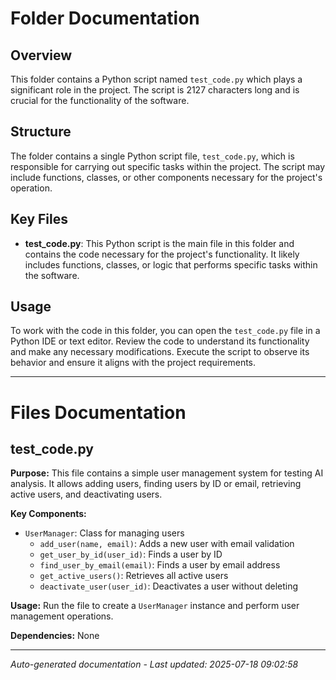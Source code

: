 # Folder Documentation

## Overview
This folder contains a Python script named `test_code.py` which plays a significant role in the project. The script is 2127 characters long and is crucial for the functionality of the software.

## Structure
The folder contains a single Python script file, `test_code.py`, which is responsible for carrying out specific tasks within the project. The script may include functions, classes, or other components necessary for the project's operation.

## Key Files
- **test_code.py**: This Python script is the main file in this folder and contains the code necessary for the project's functionality. It likely includes functions, classes, or logic that performs specific tasks within the software.

## Usage
To work with the code in this folder, you can open the `test_code.py` file in a Python IDE or text editor. Review the code to understand its functionality and make any necessary modifications. Execute the script to observe its behavior and ensure it aligns with the project requirements.

---

# Files Documentation

## test_code.py

**Purpose:** This file contains a simple user management system for testing AI analysis. It allows adding users, finding users by ID or email, retrieving active users, and deactivating users.

**Key Components:**
- `UserManager`: Class for managing users
  - `add_user(name, email)`: Adds a new user with email validation
  - `get_user_by_id(user_id)`: Finds a user by ID
  - `find_user_by_email(email)`: Finds a user by email address
  - `get_active_users()`: Retrieves all active users
  - `deactivate_user(user_id)`: Deactivates a user without deleting

**Usage:** Run the file to create a `UserManager` instance and perform user management operations.

**Dependencies:** None

---
*Auto-generated documentation - Last updated: 2025-07-18 09:02:58*

